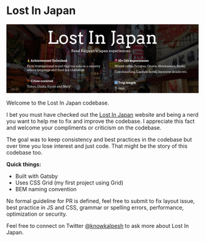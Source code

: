 # Lost In Japan

![Cover photo](src/images/lost_in_japan_cover.jpg)

Welcome to the Lost In Japan codebase.

I bet you must have checked out the [Lost In Japan](https://lost-in-japan.kalpeshsingh.now.sh/) website and being a nerd you want to help me to fix and improve the codebase. I appreciate this fact and welcome your compliments or criticism on the codebase.

The goal was to keep consistency and best practices in the codebase but over time you lose interest and just code. That might be the story of this codebase too.

**Quick things:**
- Built with Gatsby
- Uses CSS Grid (my first project using Grid)
- BEM naming convention

No formal guideline for PR is defined, feel free to submit to fix layout issue, best practice in JS and CSS, grammar or spelling errors, performance, optimization or security. 

Feel free to connect on Twitter [@knowkalpesh](https://twitter.com/knowkalpesh) to ask more about Lost In Japan.
